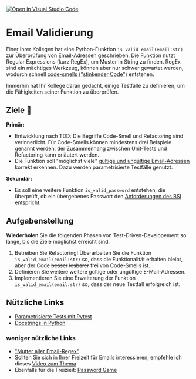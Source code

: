 [![Open in Visual Studio Code](https://classroom.github.com/assets/open-in-vscode-718a45dd9cf7e7f842a935f5ebbe5719a5e09af4491e668f4dbf3b35d5cca122.svg)](https://classroom.github.com/online_ide?assignment_repo_id=11980831&assignment_repo_type=AssignmentRepo)
# Email Validierung 
 Einer Ihrer Kollegen hat eine Python-Funktion `is_valid_email(email:str)` zur Überprüfung von Email-Adressen geschrieben. Die Funktion nutzt Regular Expressions (kurz RegEx), um Muster in String zu finden. RegEx sind ein mächtiges Werkzeug, können aber nur schwer gewartet werden, wodurch schnell [code-smells ("stinkender Code")](https://luzkan.github.io/smells/complicated-regex-expression) entstehen.

 Immerhin hat Ihr Kollege daran gedacht, einige Testfälle zu definieren, um die Fähigkeiten seiner Funktion zu überprüfen.


## Ziele :dart:
**Primär:**
- Entwicklung nach TDD: Die Begriffe Code-Smell und Refactoring sind verinnerlicht. Für Code-Smells können mindestens drei Beispiele genannt werden, der Zusammenhang zwischen Unit-Tests und Refactoring kann erläutert werden.
- Die Funktion soll "möglichst viele" [gültige und ungültige Email-Adressen](https://www.tumblr.com/codefool/15288874550/list-of-valid-and-invalid-email-addresses) korrekt erkennen. Dazu werden parametrisierte Testfälle genutzt.

**Sekundär:**
- Es soll eine weitere Funktion `is_valid_password` entstehen, die überprüft, ob ein übergebenes Passwort den [Anforderungen des BSI](https://www.bsi.bund.de/DE/Themen/Verbraucherinnen-und-Verbraucher/Informationen-und-Empfehlungen/Cyber-Sicherheitsempfehlungen/Accountschutz/Sichere-Passwoerter-erstellen/sichere-passwoerter-erstellen_node.html) entspricht.

## Aufgabenstellung
**Wiederholen** Sie die folgenden Phasen von Test-Driven-Developement so lange, bis die Ziele möglichst erreicht sind.
 1. Betreiben Sie Refactoring! Überarbeiten Sie die Funktion `is_valid_email(email:str)` so, dass die Funktionalität erhalten bleibt, aber der Code ~~besser~~ ~~lesbarer~~ frei von Code-Smells ist.
 2. Definieren Sie weitere weitere gültige oder ungültige E-Mail-Adressen.
 3. Implementieren Sie eine Erweiterung der Funktion `is_valid_email(email:str)` so, dass der neue Testfall erfolgreich ist.

## Nützliche Links
- [Parametrisierte Tests mit Pytest](https://docs.pytest.org/en/7.3.x/how-to/parametrize.html#pytest-mark-parametrize)
- [Docstrings in Python](https://www.programiz.com/python-programming/docstrings)

### weniger nützliche Links
- ["Mutter aller Email-Regex"](https://www.ex-parrot.com/pdw/Mail-RFC822-Address.html)
- Sollten Sie sich in Ihrer Freizeit für Emails interessieren, empfehle ich dieses [Video zum Thema ](https://www.youtube.com/watch?v=mrGfahzt-4Q)
- Ebenfalls für die Freizieit: [Password Game](https://neal.fun/password-game/)

